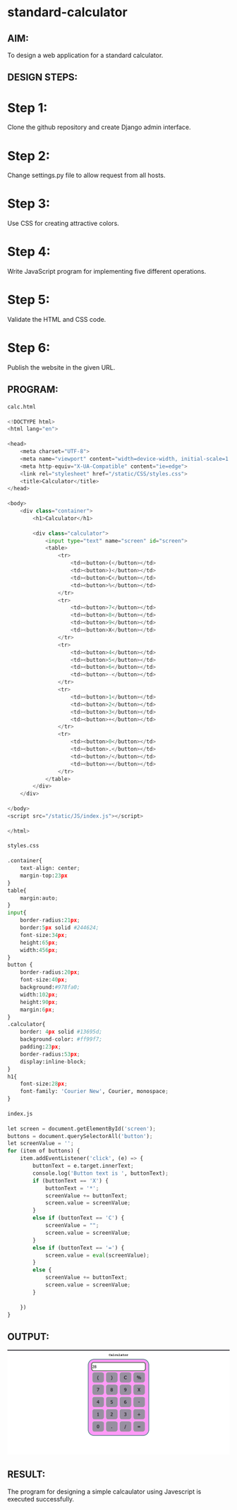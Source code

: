 # standard-calculator

## AIM:
To design a web application for a standard calculator.

## DESIGN STEPS:

# Step 1:
Clone the github repository and create Django admin interface.

# Step 2:
Change settings.py file to allow request from all hosts.

# Step 3:
Use CSS for creating attractive colors.

# Step 4:
Write JavaScript program for implementing five different operations.

# Step 5:
Validate the HTML and CSS code.

# Step 6:
Publish the website in the given URL.

## PROGRAM:
```python
calc.html

<!DOCTYPE html>
<html lang="en">

<head>
    <meta charset="UTF-8">
    <meta name="viewport" content="width=device-width, initial-scale=1.0">
    <meta http-equiv="X-UA-Compatible" content="ie=edge">
    <link rel="stylesheet" href="/static/CSS/styles.css">
    <title>Calculator</title>
</head>

<body>
    <div class="container">
        <h1>Calculator</h1>

        <div class="calculator">
            <input type="text" name="screen" id="screen">
            <table>
                <tr>
                    <td><button>(</button></td>
                    <td><button>)</button></td>
                    <td><button>C</button></td>
                    <td><button>%</button></td>
                </tr>
                <tr>
                    <td><button>7</button></td>
                    <td><button>8</button></td>
                    <td><button>9</button></td>
                    <td><button>X</button></td>
                </tr>
                <tr>
                    <td><button>4</button></td>
                    <td><button>5</button></td>
                    <td><button>6</button></td>
                    <td><button>-</button></td>
                </tr>
                <tr>
                    <td><button>1</button></td>
                    <td><button>2</button></td>
                    <td><button>3</button></td>
                    <td><button>+</button></td>
                </tr>
                <tr>
                    <td><button>0</button></td>
                    <td><button>.</button></td>
                    <td><button>/</button></td>
                    <td><button>=</button></td>
                </tr>
            </table>
        </div>
    </div>

</body>
<script src="/static/JS/index.js"></script>

</html>

styles.css

.container{
    text-align: center;
    margin-top:23px
}
table{
    margin:auto;
}
input{
    border-radius:21px;
    border:5px solid #244624;
    font-size:34px;
    height:65px;
    width:456px;
}
button {
    border-radius:20px;
    font-size:40px;
    background:#978fa0;
    width:102px;
    height:90px;
    margin:6px;
}
.calculator{
    border: 4px solid #13695d;
    background-color: #ff99f7;
    padding:23px;
    border-radius:53px;
    display:inline-block;
}
h1{
    font-size:28px;
    font-family: 'Courier New', Courier, monospace;
}

index.js

let screen = document.getElementById('screen');
buttons = document.querySelectorAll('button');
let screenValue = '';
for (item of buttons) {
    item.addEventListener('click', (e) => {
        buttonText = e.target.innerText;
        console.log('Button text is ', buttonText);
        if (buttonText == 'X') {
            buttonText = '*';
            screenValue += buttonText;
            screen.value = screenValue;
        }
        else if (buttonText == 'C') {
            screenValue = "";
            screen.value = screenValue;
        }
        else if (buttonText == '=') {
            screen.value = eval(screenValue);
        }
        else {
            screenValue += buttonText;
            screen.value = screenValue;
        }

    })
}
```

## OUTPUT:
![output](calc.png)

## RESULT:
The program for designing a simple calcaulator using Javescript is executed successfully.